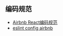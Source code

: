 


## 编码规范

- [Airbnb React编码规范](https://zhuanlan.zhihu.com/p/20616464)
- [eslint config airbnb](https://github.com/airbnb/javascript/tree/master/packages/eslint-config-airbnb)
